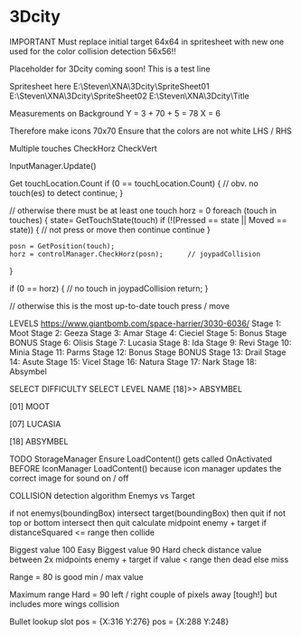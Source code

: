 # 3Dcity

IMPORTANT
Must replace initial target 64x64 in spritesheet with new one used for the color collision detection 56x56!!

Placeholder for 3Dcity coming soon!
This is a test line

Spritesheet here
E:\Steven\XNA\3Dcity\SpriteSheet01
E:\Steven\XNA\3Dcity\SpriteSheet02
E:\Steven\XNA\3Dcity\Title

Measurements on Background
Y = 3 + 70 + 5 = 78
X = 6

Therefore make icons 70x70
Ensure that the colors are not white LHS / RHS


Multiple touches
CheckHorz
CheckVert

InputManager.Update()

Get touchLocation.Count
if (0 == touchLocation.Count)
{
	// obv. no touch(es) to detect
	continue;
}

// otherwise there must be at least one touch
horz = 0
foreach (touch in touches)
{
	state= GetTouchState(touch)
	if (!(Pressed == state || Moved == state))
	{
		// not press or move then continue
		continue
	}
	
	posn = GetPosition(touch);
	horz = controlManager.CheckHorz(posn);		// joypadCollision
}

if (0 == horz)
{
	// no touch in joypadCollision
	return;
}

// otherwise this is the most up-to-date touch press / move


LEVELS
https://www.giantbomb.com/space-harrier/3030-6036/
Stage 1: Moot
Stage 2: Geeza
Stage 3: Amar
Stage 4: Cieciel
Stage 5: Bonus Stage	BONUS
Stage 6: Olisis
Stage 7: Lucasia
Stage 8: Ida
Stage 9: Revi
Stage 10: Minia
Stage 11: Parms
Stage 12: Bonus Stage	BONUS
Stage 13: Drail
Stage 14: Asute
Stage 15: Vicel
Stage 16: Natura
Stage 17: Nark
Stage 18: Absymbel


SELECT DIFFICULTY
SELECT LEVEL NAME
[18]>> ABSYMBEL

[01]
MOOT

[07]
LUCASIA

[18]
ABSYMBEL



TODO
StorageManager
Ensure LoadContent() gets called OnActivated BEFORE IconManager LoadContent()
because icon manager updates the correct image for sound on / off


COLLISION detection algorithm
Enemys vs Target

if not enemys(boundingBox) intersect target(boundingBox) then quit
if not top or bottom intersect then quit
calculate midpoint enemy + target
if distanceSquared <= range then collide

Biggest value 100 Easy
Biggest value  90 Hard
check distance value between 2x midpoints	enemy + target
if value < range then dead else miss

Range = 80 is good min / max value

Maximum range Hard = 90	left / right couple of pixels away [tough!] but includes more wings collision

Bullet lookup slot
pos = {X:316 Y:276}
pos = {X:288 Y:248}